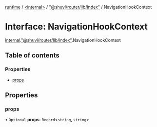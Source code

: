 [runtime](../overview.md) / [<internal\>](../modules/internal_.md) / ["@shuvi/router/lib/index"](../modules/internal_.__Users_user_project_shuvi_packages_router_lib_index_.md) / NavigationHookContext

# Interface: NavigationHookContext

[internal](../modules/internal_.md).["@shuvi/router/lib/index"](../modules/internal_.__Users_user_project_shuvi_packages_router_lib_index_.md).NavigationHookContext

## Table of contents

### Properties

- [props](internal_.__Users_user_project_shuvi_packages_router_lib_index_.NavigationHookContext.md#props)

## Properties

### props

• `Optional` **props**: `Record`<`string`, `string`\>
